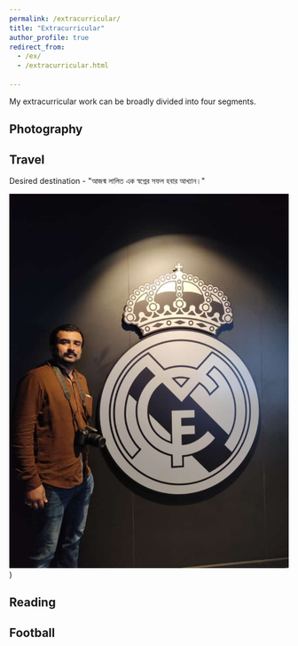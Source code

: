 ```yaml
---
permalink: /extracurricular/
title: "Extracurricular"
author_profile: true
redirect_from: 
  - /ex/
  - /extracurricular.html

---
```


My extracurricular work can be broadly divided into four segments.

## Photography 

## Travel 
Desired destination - "আজন্ম লালিত এক স্বপ্নের সফল হবার আখ্যান।"

![plot](/images/IMG-20220708-WA0004.jpg))

## Reading 

## Football

